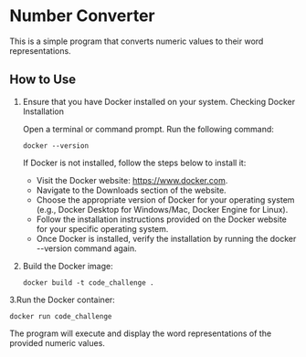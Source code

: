 # Number Converter

This is a simple program that converts numeric values to their word representations.

## How to Use

1. Ensure that you have Docker installed on your system.
   Checking Docker Installation

   Open a terminal or command prompt.
   Run the following command:
   ```
   docker --version

   ```
   If Docker is not installed, follow the steps below to install it:

   * Visit the Docker website: https://www.docker.com.
   * Navigate to the Downloads section of the website.
   * Choose the appropriate version of Docker for your operating system (e.g., Docker Desktop for Windows/Mac, Docker Engine for Linux).
   * Follow the installation instructions provided on the Docker website for your specific operating system.
   * Once Docker is installed, verify the installation by running the docker --version command again.


2. Build the Docker image:
   ```shell
   docker build -t code_challenge .

3.Run the Docker container:
```
docker run code_challenge
```
The program will execute and display the word representations of the provided numeric values.
